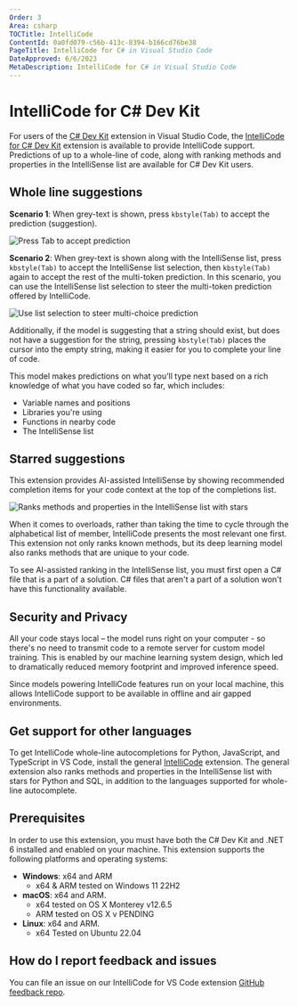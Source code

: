 ```yaml
---
Order: 3
Area: csharp
TOCTitle: IntelliCode
ContentId: 0a0fd079-c56b-413c-8394-b166cd76be38
PageTitle: IntelliCode for C# in Visual Studio Code
DateApproved: 6/6/2023
MetaDescription: IntelliCode for C# in Visual Studio Code
---
```


# IntelliCode for C# Dev Kit

For users of the [C# Dev Kit](https://marketplace.visualstudio.com/items?itemName=ms-dotnettools.csdevkit) extension in Visual Studio Code, the [IntelliCode for C# Dev Kit](https://marketplace.visualstudio.com/items?itemName=ms-dotnettools.vscodeintellicode-csharp) extension is available to provide IntelliCode support. Predictions of up to a whole-line of code, along with ranking methods and properties in the IntelliSense list are available for C# Dev Kit users.

## Whole line suggestions

**Scenario 1**: When grey-text is shown, press `kbstyle(Tab)` to accept the prediction (suggestion).

![Press Tab to accept prediction](images/intellicode/accept-prediction.gif)

**Scenario 2**: When grey-text is shown along with the IntelliSense list, press `kbstyle(Tab)` to accept the IntelliSense list selection, then `kbstyle(Tab)` again to accept the rest of the multi-token prediction. In this scenario, you can use the IntelliSense list selection to steer the multi-token prediction offered by IntelliCode.

![Use list selection to steer multi-choice prediction](images/intellicode/multi-token-prediction.gif)

Additionally, if the model is suggesting that a string should exist, but does not have a suggestion for the string, pressing `kbstyle(Tab)` places the cursor into the empty string, making it easier for you to complete your line of code.

This model makes predictions on what you'll type next based on a rich knowledge of what you have coded so far, which includes:

* Variable names and positions
* Libraries you're using
* Functions in nearby code
* The IntelliSense list

## Starred suggestions

This extension provides AI-assisted IntelliSense by showing recommended completion items for your code context at the top of the completions list.

![Ranks methods and properties in the IntelliSense list with stars](images/intellicode/rank-methods.png)

When it comes to overloads, rather than taking the time to cycle through the alphabetical list of member, IntelliCode presents the most relevant one first. This extension not only ranks known methods, but its deep learning model also ranks methods that are unique to your code.

To see AI-assisted ranking in the IntelliSense list, you must first open a C# file that is a part of a solution. C# files that aren't a part of a solution won't have this functionality available.

## Security and Privacy

All your code stays local – the model runs right on your computer - so there's no need to transmit code to a remote server for custom model training. This is enabled by our machine learning system design, which led to dramatically reduced memory footprint and improved inference speed.

Since models powering IntelliCode features run on your local machine, this allows IntelliCode support to be available in offline and air gapped environments.

## Get support for other languages

To get IntelliCode whole-line autocompletions for Python, JavaScript, and TypeScript in VS Code, install the general [IntelliCode](https://marketplace.visualstudio.com/items?itemName=VisualStudioExptTeam.vscodeintellicode) extension. The general extension also ranks methods and properties in the IntelliSense list with stars for Python and SQL, in addition to the languages supported for whole-line autocomplete.

## Prerequisites

In order to use this extension, you must have both the C# Dev Kit and .NET 6 installed and enabled on your machine. This extension supports the following platforms and operating systems:

* **Windows**: x64 and ARM
  * x64 & ARM tested on Windows 11 22H2
* **macOS**: x64 and ARM.
  * x64 tested on OS X Monterey v12.6.5
  * ARM tested on OS X v PENDING
* **Linux**: x64 and ARM.
  * x64 Tested on Ubuntu 22.04

## How do I report feedback and issues

You can file an issue on our IntelliCode for VS Code extension [GitHub feedback repo](https://github.com/MicrosoftDocs/intellicode/issues).

